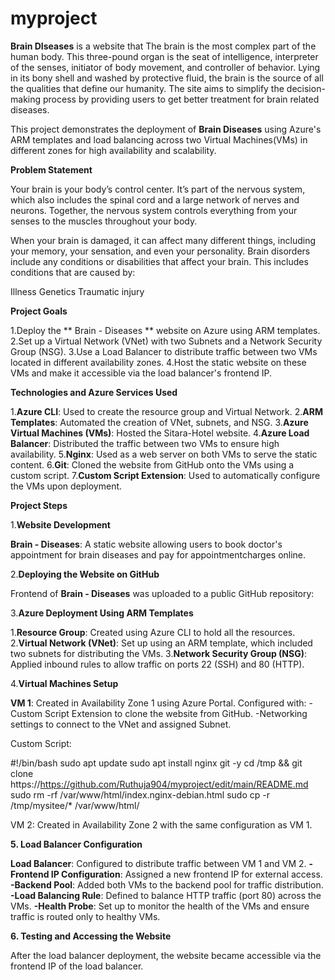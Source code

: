 # myproject
**Brain DIseases** is a website that The brain is the most complex part of the human body. This three-pound organ is the seat of intelligence, interpreter of the senses, initiator of body movement, and controller of behavior. Lying in its bony shell and washed by protective fluid, the brain is the source of all the qualities that define our humanity. The site aims to simplify the decision-making process by providing users to get better treatment for brain related diseases.

This project demonstrates the deployment of **Brain Diseases** using Azure's ARM templates and load balancing across two Virtual Machines(VMs) in different zones for high availability and scalability.

****Problem Statement****    

Your brain is your body’s control center. It’s part of the nervous system, which also includes the spinal cord and a large network of nerves and neurons. Together, the nervous system controls everything from your senses to the muscles throughout your body.

When your brain is damaged, it can affect many different things, including your memory, your sensation, and even your personality. Brain disorders include any conditions or disabilities that affect your brain. This includes conditions that are caused by:

Illness Genetics Traumatic injury

**Project Goals**

1.Deploy the ** Brain - Diseases ** website on Azure using ARM templates.
2.Set up a Virtual Network (VNet) with two Subnets and a Network Security Group (NSG).
3.Use a Load Balancer to distribute traffic between two VMs located in different availability zones.
4.Host the static website on these VMs and make it accessible via the load balancer's frontend IP.

**Technologies and Azure Services Used**

1.**Azure CLI**: Used to create the resource group and Virtual Network.
2.**ARM Templates**: Automated the creation of VNet, subnets, and NSG.
3.**Azure Virtual Machines (VMs)**: Hosted the Sitara-Hotel website.
4.**Azure Load Balancer**: Distributed the traffic between two VMs to ensure high availability.
5.**Nginx**: Used as a web server on both VMs to serve the static content.
6.**Git**: Cloned the website from GitHub onto the VMs using a custom script.
7.**Custom Script Extension**: Used to automatically configure the VMs upon deployment.

**Project Steps**

1.**Website Development**

**Brain - Diseases**: A static website allowing users to book doctor's appointment for brain diseases and pay for appointmentcharges online.


2.**Deploying the Website on GitHub**

Frontend of **Brain - Diseases** was uploaded to a public GitHub repository: 

3.**Azure Deployment Using ARM Templates**

1.**Resource Group**: Created using Azure CLI to hold all the resources.
2.**Virtual Network (VNet)**: Set up using an ARM template, which included two subnets for distributing the VMs.
3.**Network Security Group (NSG)**: Applied inbound rules to allow traffic on ports 22 (SSH) and 80 (HTTP).


4.**Virtual Machines Setup**

**VM 1**: Created in Availability Zone 1 using Azure Portal. Configured with:
-Custom Script Extension to clone the website from GitHub.
-Networking settings to connect to the VNet and assigned Subnet.


Custom Script:

#!/bin/bash
sudo apt update
sudo apt install nginx git -y
cd /tmp && git clone https://https://github.com/Ruthuja904/myproject/edit/main/README.md
sudo rm -rf /var/www/html/index.nginx-debian.html
sudo cp -r /tmp/mysitee/* /var/www/html/


VM 2: Created in Availability Zone 2 with the same configuration as VM 1.

**5. Load Balancer Configuration**

**Load Balancer**: Configured to distribute traffic between VM 1 and VM 2.
      **-Frontend IP Configuration**: Assigned a new frontend IP for external 
      access.
      **-Backend Pool**: Added both VMs to the backend pool for traffic 
      distribution.
      **-Load Balancing Rule**: Defined to balance HTTP traffic (port 80) across 
      the VMs.
      **-Health Probe**: Set up to monitor the health of the VMs and ensure 
      traffic is routed only to healthy VMs.

**6. Testing and Accessing the Website**

After the load balancer deployment, the website became accessible via the frontend IP of the load balancer.














